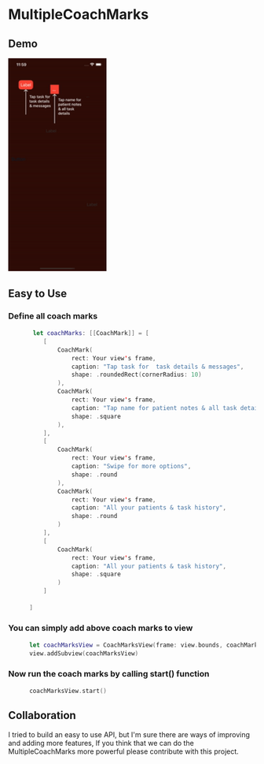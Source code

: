 # MultipleCoachMarks

Demo
  ---

<img src="/multipleCoachMarks.gif?raw=true" width="200px">

Easy to Use
  ---
  
  ### Define all coach marks 

  ```swift
         let coachMarks: [[CoachMark]] = [
            [
                CoachMark(
                    rect: Your view's frame,
                    caption: "Tap task for  task details & messages",
                    shape: .roundedRect(cornerRadius: 10)
                ),
                CoachMark(
                    rect: Your view's frame,
                    caption: "Tap name for patient notes & all task details",
                    shape: .square
                ),
            ],
            [
                CoachMark(
                    rect: Your view's frame,
                    caption: "Swipe for more options",
                    shape: .round
                ),
                CoachMark(
                    rect: Your view's frame,
                    caption: "All your patients & task history",
                    shape: .round
                )
            ],
            [
                CoachMark(
                    rect: Your view's frame,
                    caption: "All your patients & task history",
                    shape: .square
                )
            ]
        
        ]
  ```

### You can simply add above coach marks to view
  
  ```swift
        let coachMarksView = CoachMarksView(frame: view.bounds, coachMarks: coachMarks)
        view.addSubview(coachMarksView)
  ```
  
### Now run the coach marks by calling start() function
  
  ```swift
        coachMarksView.start()
  ```
  
  Collaboration
---

I tried to build an easy to use API, but I'm sure there are ways of improving and adding more features, If you think that we can do the MultipleCoachMarks more powerful please contribute with this project.
